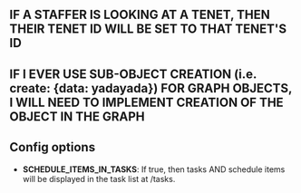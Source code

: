 ## IF A STAFFER IS LOOKING AT A TENET, THEN THEIR TENET ID WILL BE SET TO THAT TENET'S ID
## IF I EVER USE SUB-OBJECT CREATION (i.e. create: {data: yadayada}) FOR GRAPH OBJECTS, I WILL NEED TO IMPLEMENT CREATION OF THE OBJECT IN THE GRAPH

## Config options
* **SCHEDULE_ITEMS_IN_TASKS**: If true, then tasks AND schedule items will be displayed in the task list at /tasks.